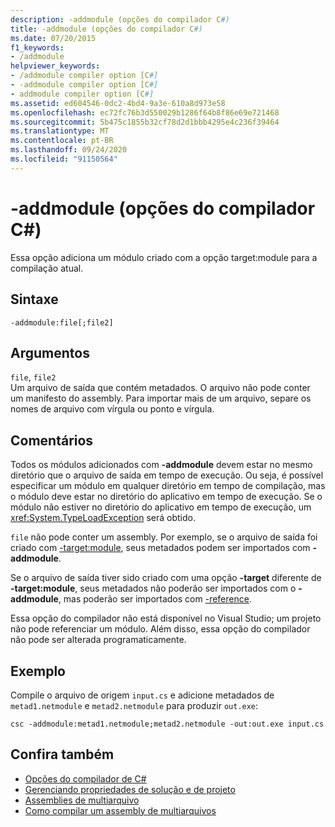 ```yaml
---
description: -addmodule (opções do compilador C#)
title: -addmodule (opções do compilador C#)
ms.date: 07/20/2015
f1_keywords:
- /addmodule
helpviewer_keywords:
- /addmodule compiler option [C#]
- -addmodule compiler option [C#]
- addmodule compiler option [C#]
ms.assetid: ed604546-0dc2-4bd4-9a3e-610a8d973e58
ms.openlocfilehash: ec72fc76b3d550029b1286f64b8f86e69e721468
ms.sourcegitcommit: 5b475c1855b32cf78d2d1bbb4295e4c236f39464
ms.translationtype: MT
ms.contentlocale: pt-BR
ms.lasthandoff: 09/24/2020
ms.locfileid: "91150564"
---
```

# <a name="-addmodule-c-compiler-options"></a>-addmodule (opções do compilador C#)

Essa opção adiciona um módulo criado com a opção target:module para a compilação atual.  
  
## <a name="syntax"></a>Sintaxe  
  
```console  
-addmodule:file[;file2]  
```  
  
## <a name="arguments"></a>Argumentos  

 `file`, `file2`  
 Um arquivo de saída que contém metadados. O arquivo não pode conter um manifesto do assembly. Para importar mais de um arquivo, separe os nomes de arquivo com vírgula ou ponto e vírgula.  
  
## <a name="remarks"></a>Comentários  

 Todos os módulos adicionados com **-addmodule** devem estar no mesmo diretório que o arquivo de saída em tempo de execução. Ou seja, é possível especificar um módulo em qualquer diretório em tempo de compilação, mas o módulo deve estar no diretório do aplicativo em tempo de execução. Se o módulo não estiver no diretório do aplicativo em tempo de execução, um <xref:System.TypeLoadException> será obtido.  
  
 `file` não pode conter um assembly. Por exemplo, se o arquivo de saída foi criado com [-target:module](./target-module-compiler-option.md), seus metadados podem ser importados com **-addmodule**.  
  
 Se o arquivo de saída tiver sido criado com uma opção **-target** diferente de **-target:module**, seus metadados não poderão ser importados com o **-addmodule**, mas poderão ser importados com [-reference](./reference-compiler-option.md).  
  
 Essa opção do compilador não está disponível no Visual Studio; um projeto não pode referenciar um módulo. Além disso, essa opção do compilador não pode ser alterada programaticamente.  
  
## <a name="example"></a>Exemplo  

 Compile o arquivo de origem `input.cs` e adicione metadados de `metad1.netmodule` e `metad2.netmodule` para produzir `out.exe`:  
  
```console  
csc -addmodule:metad1.netmodule;metad2.netmodule -out:out.exe input.cs  
```  
  
## <a name="see-also"></a>Confira também

- [Opções do compilador de C#](./index.md)
- [Gerenciando propriedades de solução e de projeto](/visualstudio/ide/managing-project-and-solution-properties)
- [Assemblies de multiarquivo](../../../framework/app-domains/multifile-assemblies.md)
- [Como compilar um assembly de multiarquivos](../../../framework/app-domains/build-multifile-assembly.md)
